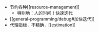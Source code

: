 - 节约各种[[resource-management]]
  - 特别地：人的时间！快速迭代
- [[general-programming/debug#加快迭代]]
- 代理指标，不精确，[[estimation]]